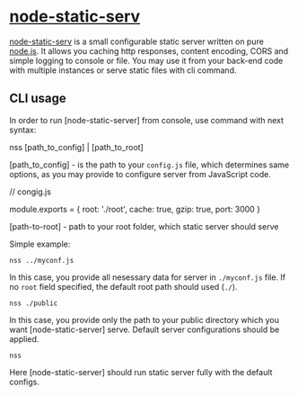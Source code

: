 # [node-static-serv](https://github.com/Dischain/node-static-serv)

[node-static-serv](https://github.com/Dischain/node-static-serv) is a small configurable static server written on pure [node.js](https://nodejs.org). It allows you caching http responses, content encoding, CORS and simple logging to console or file. You may use it from your back-end code with multiple instances or serve static files with cli command.

## CLI usage

In order to run [node-static-server] from console, use command with next
syntax:

nss [path_to_config] | [path_to_root]

[path_to_config] - is the path to your `config.js` file, which determines
same options, as you may provide to configure server from JavaScript code.

// congig.js

module.exports = {
	root: './root',
	cache: true,
	gzip: true,
	port: 3000
}

[path-to-root] - path to your root folder, which static server should serve

Simple example:

```
nss ../myconf.js
```

In this case, you provide all nesessary data for server in `./myconf.js` file.
If no `root` field specified, the default root path should used (`./`).

```
nss ./public
```

In this case, you provide only the path to your public directory which you want
[node-static-server] serve. Default server configurations should be applied.

```
nss
```

Here [node-static-server] should run static server fully with the default configs.